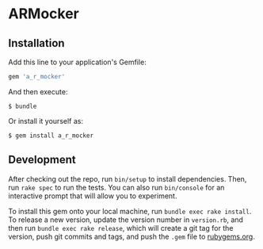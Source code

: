 # ARMocker

## Installation

Add this line to your application's Gemfile:

```ruby
gem 'a_r_mocker'
```

And then execute:

    $ bundle

Or install it yourself as:

    $ gem install a_r_mocker


## Development

After checking out the repo, run `bin/setup` to install dependencies. Then, run `rake spec` to run the tests. You can also run `bin/console` for an interactive prompt that will allow you to experiment.

To install this gem onto your local machine, run `bundle exec rake install`. To release a new version, update the version number in `version.rb`, and then run `bundle exec rake release`, which will create a git tag for the version, push git commits and tags, and push the `.gem` file to [rubygems.org](https://rubygems.org).
